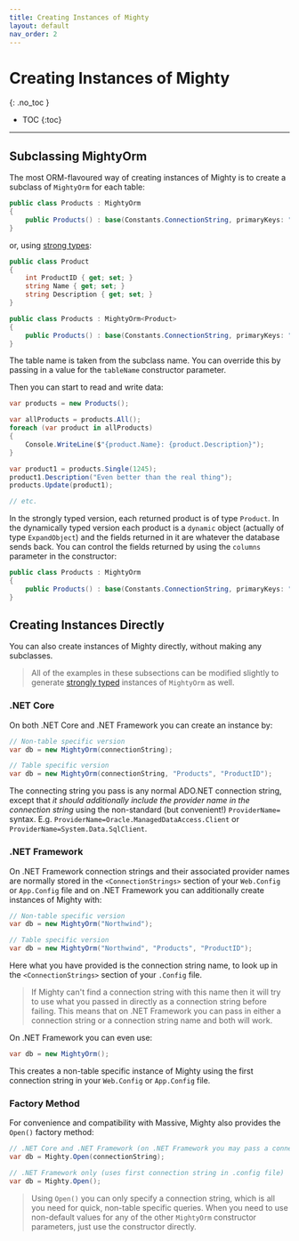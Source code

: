 ```yaml
---
title: Creating Instances of Mighty
layout: default
nav_order: 2
---
```


# Creating Instances of Mighty
{: .no_toc }

- TOC
{:toc}

---

## Subclassing MightyOrm

The most ORM-flavoured way of creating instances of Mighty is to create a subclass of `MightyOrm` for each table:

```c#
public class Products : MightyOrm
{
    public Products() : base(Constants.ConnectionString, primaryKeys: "ProductID") {}
}
```

or, using [strong types](strongly-typed-mighty):

```c#
public class Product
{
    int ProductID { get; set; }
    string Name { get; set; }
    string Description { get; set; }
}

public class Products : MightyOrm<Product>
{
    public Products() : base(Constants.ConnectionString, primaryKeys: "ProductID") { }
}
```

The table name is taken from the subclass name. You can override this by passing in a value for the `tableName` constructor parameter.

Then you can start to read and write data:

```c#
var products = new Products();

var allProducts = products.All();
foreach (var product in allProducts)
{
    Console.WriteLine($"{product.Name}: {product.Description}");
}

var product1 = products.Single(1245);
product1.Description("Even better than the real thing");
products.Update(product1);

// etc.
```

In the strongly typed version, each returned product is of type `Product`. In the dynamically typed version each product is a `dynamic` object (actually of type `ExpandObject`) and the fields returned in it are whatever the database sends back. You can control the fields returned by using the `columns` parameter in the constructor:

```c#
public class Products : MightyOrm
{
    public Products() : base(Constants.ConnectionString, primaryKeys: "ProductID", columns: "ProductID, Name, Description") {}
}
```

## Creating Instances Directly

You can also create instances of Mighty directly, without making any subclasses.

> All of the examples in these subsections can be modified slightly to generate [strongly typed](strongly-typed-mighty) instances of `MightyOrm` as well.

### .NET Core

On both .NET Core and .NET Framework you can create an instance by:

```c#
// Non-table specific version
var db = new MightyOrm(connectionString);
```

```c#
// Table specific version
var db = new MightyOrm(connectionString, "Products", "ProductID");
```

The connecting string you pass is any normal ADO.NET connection string, except that *it should additionally include the provider name in the connection string* using the non-standard (but convenient!) `ProviderName=` syntax. E.g. `ProviderName=Oracle.ManagedDataAccess.Client` or  `ProviderName=System.Data.SqlClient`.


### .NET Framework

On .NET Framework connection strings and their associated provider names are normally stored in the `<ConnectionStrings>` section of your `Web.Config` or `App.Config` file and on .NET Framework you can additionally create instances of Mighty with:

```c#
// Non-table specific version
var db = new MightyOrm("Northwind");
```

```c#
// Table specific version
var db = new MightyOrm("Northwind", "Products", "ProductID");
```

Here what you have provided is the connection string name, to look up in the `<ConnectionStrings>` section of your `.Config` file.

> If Mighty can't find a connection string with this name then it will try to use what you passed in directly as a connection string before failing. This means that on .NET Framework you can pass in either a connection string or a connection string name and both will work.

On .NET Framework you can even use:

```c#
var db = new MightyOrm();
```

This creates a non-table specific instance of Mighty using the first connection string in your `Web.Config` or `App.Config` file.

### Factory Method

For convenience and compatibility with Massive, Mighty also provides the `Open()` factory method:

```c#
// .NET Core and .NET Framework (on .NET Framework you may pass a connection string name)
var db = Mighty.Open(connectionString);
```

```c#
// .NET Framework only (uses first connection string in .config file)
var db = Mighty.Open();
```

> Using `Open()` you can only specify a connection string, which is all you need for quick, non-table specific queries. When you need to use non-default values for any of the other `MightyOrm` constructor parameters, just use the constructor directly.
